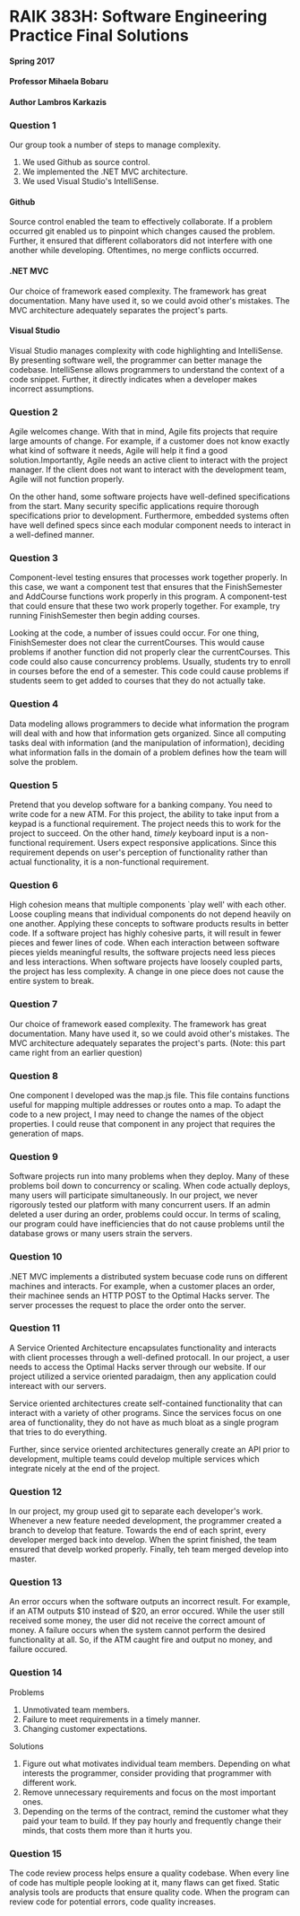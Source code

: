 # RAIK 383H: Software Engineering Practice Final Solutions
#### Spring 2017
#### Professor Mihaela Bobaru
#### Author Lambros Karkazis

### Question 1

Our group took a number of steps to manage complexity.

1. We used Github as source control.
2. We implemented the .NET MVC architecture.
3. We used Visual Studio's IntelliSense.

#### Github
Source control enabled the team to effectively collaborate. If a problem occurred git enabled us to pinpoint which changes caused the problem. Further, it ensured that different collaborators did not interfere with one another while developing. Oftentimes, no merge conflicts occurred.  

#### .NET MVC
Our choice of framework eased complexity. The framework has great documentation. Many have used it, so we could avoid other's mistakes. The MVC architecture adequately separates the project's parts.

#### Visual Studio
Visual Studio manages complexity with code highlighting and IntelliSense. By presenting software well, the programmer can better manage the codebase. IntelliSense allows programmers to understand the context of a code snippet. Further, it directly indicates when a developer makes incorrect assumptions.  

### Question 2

Agile welcomes change. With that in mind, Agile fits projects that require large amounts of change.  For example, if a customer does not know exactly what kind of software it needs, Agile will help it find a good solution.Importantly, Agile needs an active client to interact with the project manager. If the client does not want to interact with the development team, Agile will not function properly.

On the other hand, some software projects have well-defined specifications from the start. Many security specific applications require thorough specifications prior to development. Furthermore, embedded systems often have well defined specs since each modular component needs to interact in a well-defined manner.  

### Question 3

Component-level testing ensures that processes work together properly. In this case, we want a component test that ensures that the FinishSemester and AddCourse functions work properly in this program. A component-test that could ensure that these two work properly together. For example, try running FinishSemester then begin adding courses.

Looking at the code, a number of issues could occur. For one thing, FinishSemester does not clear the currentCourses. This would cause problems if another function did not properly clear the currentCourses. This code could also cause concurrency problems. Usually, students try to enroll in courses before the end of a semester. This code could cause problems if students seem to get added to courses that they do not actually take.

### Question 4

Data modeling allows programmers to decide what information the program will deal with and how that information gets organized. Since all computing tasks deal with information (and the manipulation of information), deciding what information falls in the domain of a problem defines how the team will solve the problem.

### Question 5

Pretend that you develop software for a banking company. You need to write code for a new ATM. For this project, the ability to take input from a keypad is a functional requirement. The project needs this to work for the project to succeed. On the other hand, _timely_ keyboard input is a non-functional requirement. Users expect responsive applications. Since this requirement depends on user's perception of functionality rather than actual functionality, it is a non-functional requirement.

### Question 6

High cohesion means that multiple components `play well' with each other. Loose coupling means that individual components do not depend heavily on one another. Applying these concepts to software products results in better code. If a software project has highly cohesive parts, it will result in fewer pieces and fewer lines of code. When each interaction between software pieces yields meaningful results, the software projects need less pieces and less interactions. When software projects have loosely coupled parts, the project has less complexity. A change in one piece does not cause the entire system to break.

### Question 7

Our choice of framework eased complexity. The framework has great documentation. Many have used it, so we could avoid other's mistakes. The MVC architecture adequately separates the project's parts. (Note: this part came right from an earlier question)

### Question 8

One component I developed was the map.js file. This file contains functions useful for mapping multiple addresses or routes onto a map. To adapt the code to a new project, I may need to change the names of the object properties. I could reuse that component in any project that requires the generation of maps.

### Question 9

Software projects run into many problems when they deploy. Many of these problems boil down to concurrency or scaling. When code actually deploys, many users will participate simultaneously. In our project, we never rigorously tested our platform with many concurrent users. If an admin deleted a user during an order, problems could occur. In terms of scaling, our program could have inefficiencies that do not cause problems until the database grows or many users strain the servers. 

### Question 10

.NET MVC implements a distributed system becuase code runs on different machines and interacts. For example, when a customer places an order, their machinee sends an HTTP POST to the Optimal Hacks server. The server processes the request to place the order onto the server. 

### Question 11

A Service Oriented Architecture encapsulates functionality and interacts with client processes through a well-defined protocall. In our project, a user needs to access the Optimal Hacks server through our website. If our project utilized a service oriented paradaigm, then any application could intereact with our servers. 

Service oriented architectures create self-contained functionality that can interact with a variety of other programs. Since the services focus on one area of functionality, they do not have as much bloat as a single program that tries to do everything. 

Further, since service oriented architectures generally create an API prior to development, multiple teams could develop multiple services which integrate nicely at the end of the project.

### Question 12

In our project, my group used git to separate each developer's work. Whenever a new feature needed development, the programmer created a branch to develop that feature. Towards the end of each sprint, every developer merged back into develop. When the sprint finished, the team ensured that develp worked properly. Finally, teh team merged develop into master.

### Question 13

An error occurs when the software outputs an incorrect result. For example, if an ATM outputs $10 instead of $20, an error occured. While the user still received some money, the user did not receive the correct amount of money. A failure occurs when the system cannot perform the desired functionality at all. So, if the ATM caught fire and output no money, and failure occured.

### Question 14

Problems
1. Unmotivated team members.
2. Failure to meet requirements in a timely manner.
3. Changing customer expectations.

Solutions
1. Figure out what motivates individual team members. Depending on what interests the programmer, consider providing that programmer with different work.
2. Remove unnecessary requirements and focus on the most important ones.
3. Depending on the terms of the contract, remind the customer what they paid your team to build. If they pay hourly and frequently change their minds, that costs them more than it hurts you.

### Question 15

The code review process helps ensure a quality codebase. When every line of code has multiple people looking at it, many flaws can get fixed. Static analysis tools are products that ensure quality code. When the program can review code for potential errors, code quality increases. 

